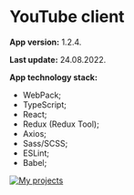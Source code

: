 # YouTube client

**App version:** 1.2.4.

**Last update:** 24.08.2022.

**App technology stack:**

- WebPack;
- TypeScript;
- React;
- Redux (Redux Tool);
- Axios;
- Sass/SCSS;
- ESLint;
- Babel;

[![My projects](https://img.shields.io/badge/DEPLOY-black?style=flat&logo=github&logoColor=black&labelColor=F3F3F3)](https://hauzinski.github.io/My-projects/YouTube-client-react/)
